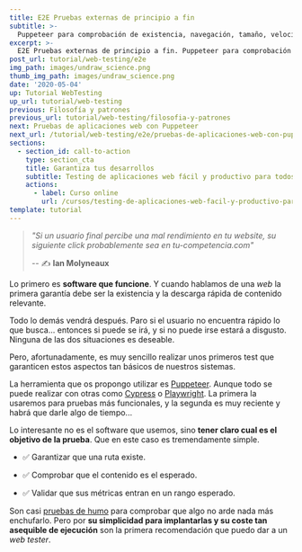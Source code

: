 ```yaml
---
title: E2E Pruebas externas de principio a fin
subtitle: >-
  Puppeteer para comprobación de existencia, navegación, tamaño, velocidad y otras métricas.
excerpt: >-
  E2E Pruebas externas de principio a fin. Puppeteer para comprobación de existencia, navegación, tamaño, velocidad y otras métricas.
post_url: tutorial/web-testing/e2e
img_path: images/undraw_science.png
thumb_img_path: images/undraw_science.png
date: '2020-05-04'
up: Tutorial WebTesting
up_url: tutorial/web-testing
previous: Filosofía y patrones
previous_url: tutorial/web-testing/filosofia-y-patrones
next: Pruebas de aplicaciones web con Puppeteer
next_url: /tutorial/web-testing/e2e/pruebas-de-aplicaciones-web-con-puppeteer
sections:
  - section_id: call-to-action
    type: section_cta
    title: Garantiza tus desarrollos
    subtitle: Testing de aplicaciones web fácil y productivo para todos.
    actions:
      - label: Curso online
        url: /cursos/testing-de-aplicaciones-web-facil-y-productivo-para-todos/
template: tutorial
---
```


> _"Si un usuario final percibe una mal rendimiento en tu website, su siguiente click probablemente sea en tu-competencia.com"_
>
> -- ✍️ **Ian Molyneaux**

Lo primero es **software que funcione**. Y cuando hablamos de una _web_ la primera garantía debe ser la existencia y la descarga rápida de contenido relevante.

Todo lo demás vendrá después. Paro si el usuario no encuentra rápido lo que busca... entonces si puede se irá, y si no puede irse estará a disgusto. Ninguna de las dos situaciones es deseable.

Pero, afortunadamente, es muy sencillo realizar unos primeros test que garanticen estos aspectos tan básicos de nuestros sistemas.

La herramienta que os propongo utilizar es [Puppeteer](https://pptr.dev/). Aunque todo se puede realizar con otras como [Cypress](https://www.cypress.io/) o [Playwright](https://github.com/microsoft/playwright). La primera la usaremos para pruebas más funcionales, y la segunda es muy reciente y habrá que darle algo de tiempo...

Lo interesante no es el software que usemos, sino **tener claro cual es el objetivo de la prueba**. Que en este caso es tremendamente simple.

- ✅ Garantizar que una ruta existe.

- ✅ Comprobar que el contenido es el esperado.

- ✅ Validar que sus métricas entran en un rango esperado.

Son casi [pruebas de humo](https://es.wikipedia.org/wiki/Pruebas_de_humo) para comprobar que algo no arde nada más enchufarlo. Pero por **su simplicidad para implantarlas y su coste tan asequible de ejecución** son la primera recomendación que puedo dar a un _web tester_.
